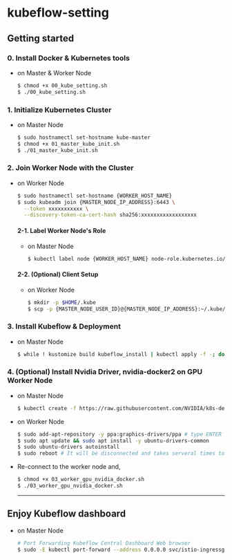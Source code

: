 # kubeflow-setting

## Getting started

### 0. Install Docker & Kubernetes tools
   - on Master & Worker Node
      ```sh
      $ chmod +x 00_kube_setting.sh
      $ ./00_kube_setting.sh
      ```

### 1. Initialize Kubernetes Cluster
  - on Master Node
    ```sh
    $ sudo hostnamectl set-hostname kube-master
    $ chmod +x 01_master_kube_init.sh
    $ ./01_master_kube_init.sh
    ```

### 2. Join Worker Node with the Cluster
  - on Worker Node
    ```sh
    $ sudo hostnamectl set-hostname {WORKER_HOST_NAME}
    $ sudo kubeadm join {MASTER_NODE_IP_ADDRESS}:6443 \
      --token xxxxxxxxxxx \
      --discovery-token-ca-cert-hash sha256:xxxxxxxxxxxxxxxxxx
    ```

    #### 2-1. Label Worker Node's Role
      - on Master Node
        ```sh
        $ kubectl label node {WORKER_HOST_NAME} node-role.kubernetes.io/worker=worker
        ```

    #### 2-2. (Optional) Client Setup
      - on Worker Node
        ```sh
        $ mkdir -p $HOME/.kube
        $ scp -p {MASTER_NODE_USER_ID}@{MASTER_NODE_IP_ADDRESS}:~/.kube/config ~/.kube/config
        ```

### 3. Install Kubeflow & Deployment
  - on Master Node
    ```sh
    $ while ! kustomize build kubeflow_install | kubectl apply -f -; do echo "Retrying to apply resources"; sleep 10; done
    ```

### 4. (Optional) Install Nvidia Driver, nvidia-docker2 on GPU Worker Node

  - on Master Node
    ```sh
    $ kubectl create -f https://raw.githubusercontent.com/NVIDIA/k8s-device-plugin/v0.10.0/nvidia-device-plugin.yml
    ```

  - on Worker Node
    ```sh
    $ sudo add-apt-repository -y ppa:graphics-drivers/ppa # type ENTER
    $ sudo apt update && sudo apt install -y ubuntu-drivers-common
    $ sudo ubuntu-drivers autoinstall
    $ sudo reboot # It will be disconnected and takes serveral times to reboot itself.
    ```

  - Re-connect to the worker node and,
    ```sh
    $ chmod +x 03_worker_gpu_nvidia_docker.sh
    $ ./03_worker_gpu_nvidia_docker.sh
    ```
    ---


## Enjoy Kubeflow dashboard
  - on Master Node
    ```sh
    # Port Forwarding Kubeflow Central Dashboard Web browser 
    $ sudo -E kubectl port-forward --address 0.0.0.0 svc/istio-ingressgateway -n istio-system 80:80 &
    ```